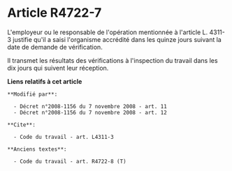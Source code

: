 # Article R4722-7

L'employeur ou le responsable de l'opération mentionnée à l'article L. 4311-3 justifie qu'il a saisi l'organisme accrédité
dans les quinze jours suivant la date de demande de vérification.

Il transmet les résultats des vérifications à l'inspection du travail dans les dix jours qui suivent leur réception.

**Liens relatifs à cet article**

	**Modifié par**:

	  - Décret n°2008-1156 du 7 novembre 2008 - art. 11
	  - Décret n°2008-1156 du 7 novembre 2008 - art. 12

	**Cite**:

	  - Code du travail - art. L4311-3

	**Anciens textes**:

	  - Code du travail - art. R4722-8 (T)
